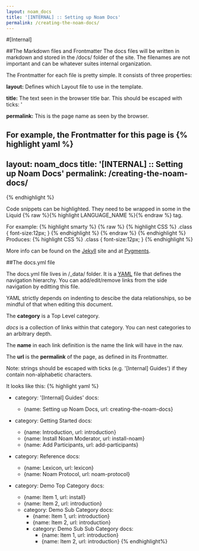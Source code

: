 ```yaml
---
layout: noam_docs
title: '[INTERNAL] :: Setting up Noam Docs'
permalink: /creating-the-noam-docs/
---
```


#[Internal] 

##The Markdown files and Frontmatter
The docs files will be written in markdown and stored in the /docs/ folder of the site. The filenames are not important and can be whatever suites internal organization.

The Frontmatter for each file is pretty simple. It consists of three properties:

**layout:** Defines which Layout file to use in the template.

**title:** The text seen in the browser title bar. This should be escaped with ticks: '

**permalink:** This is the page name as seen by the browser.

For example, the Frontmatter for this page is
{% highlight yaml %}
---
layout: noam_docs
title: '[INTERNAL] :: Setting up Noam Docs'
permalink: /creating-the-noam-docs/
---
{% endhighlight %}

Code snippets can be highlighted. They need to be wrapped in some in the Liquid {% raw %}{% highlight LANGUAGE_NAME %}{% endraw %} tag.

For example:
{% highlight smarty  %}
{% raw %}
{% highlight CSS  %}
.class {
	font-size:12px;
}
{% endhighlight %}
{% endraw %}
{% endhighlight %}
Produces:
{% highlight CSS  %}
.class {
	font-size:12px;
}
{% endhighlight %}

More info can be found on the [Jekyll](http://jekyllrb.com/docs/posts/) site and at [Pygments](http://pygments.org/languages/#template-languages).

##The docs.yml file

The docs.yml file lives in /_data/ folder. It is a [YAML](http://en.wikipedia.org/wiki/YAML) file that defines the navigation hierarchy. You can add/edit/remove links from the side navigation by editting this file. 

YAML strictly depends on indenting to descibe the data relationships, so be mindful of that when editing this document.  

The **category** is a Top Level category.


*docs* is a collection of links within that category. You can nest categories to an arbitrary depth. 

The **name** in each link definition is the name the link will have in the nav.  

The **url** is the **permalink** of the page, as defined in its Frontmatter. 

Note: strings should be escaped with ticks (e.g. '[Internal] Guides') if they contain non-alphabetic characters. 

It looks like this:
{% highlight yaml %}
- category: '[Internal] Guides'
  docs:
  - {name: Setting up Noam Docs, url: creating-the-noam-docs}
- category: Getting Started
  docs:
  - {name: Introduction, url: introduction}
  - {name: Install Noam Moderator, url: install-noam}
  - {name: Add Participants, url: add-participants}
- category: Reference
  docs:
  - {name: Lexicon, url: lexicon}
  - {name: Noam Protocol, url: noam-protocol}

- category: Demo Top Category
  docs:
  - {name: Item 1, url: install}
  - {name: Item 2, url: introduction}
  - category: Demo Sub Category
    docs:
    - {name: Item 1, url: introduction}
    - {name: Item 2, url: introduction}
    - category: Demo Sub Sub Category
      docs:
      - {name: Item 1, url: introduction}
      - {name: Item 2, url: introduction}
{% endhighlight%}